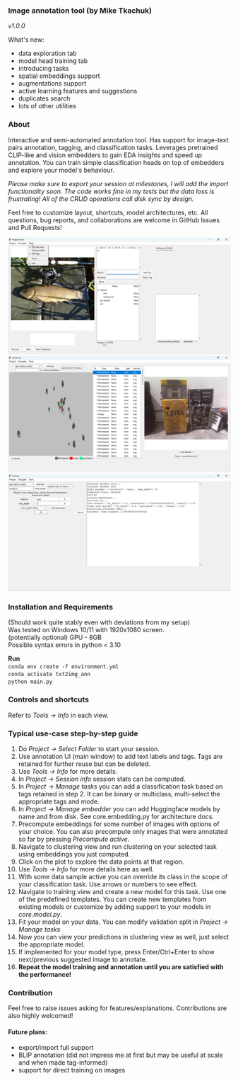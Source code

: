 ### Image annotation tool (by Mike Tkachuk)

_v1.0.0_

What's new:

*   data exploration tab
*   model head training tab
*   introducing tasks
*   spatial embeddings support
*   augmentations support
*   active learning features and suggestions
*   duplicates search
*   lots of other utilities

### About

Interactive and semi-automated annotation tool. Has support for image-text pairs annotation, tagging, and classification tasks. Leverages pretrained CLIP-like and vision embedders to gain EDA insights and speed up annotation. You can train simple classification heads on top of embedders and explore your model's behaviour.

_Please make sure to export your session at milestones, I will add the import functionality soon. The code works fine in my tests but the data loss is frustrating! All of the CRUD operations call disk sync by design._

Feel free to customize layout, shortcuts, model architectures, etc. All questions, bug reports, and collaborations are welcome in GitHub Issues and Pull Requests!


![](assets/Main.png)
![](assets/Clustering.png)
![](assets/Training.png)


### Installation and Requirements
(Should work quite stably even with deviations from my setup)  
Was tested on Windows 10/11 with 1920x1080 screen.  
(potentially optional) GPU - 8GB  
Possible syntax errors in python < 3.10  

**Run**  
```conda env create -f environment.yml```  
```conda activate txt2img_ann```  
```python main.py```

### Controls and shortcuts
Refer to _Tools -> Info_ in each view.

### Typical use-case step-by-step guide

1.  Do _Project -> Select Folder_ to start your session.
2.  Use annotation UI (main window) to add text labels and tags. Tags are retained for further reuse but can be deleted.
3.  Use _Tools -> Info_ for more details.
4.  In _Project -> Session info_ session stats can be computed.
5.  In _Project -> Manage tasks_ you can add a classification task based on tags retained in step 2. It can be binary or multiclass, multi-select the appropriate tags and mode.
6.  In _Project -> Manage embedder_ you can add Huggingface models by name and from disk. See core.embedding.py for architecture docs.
7.  Precompute embeddings for some number of images with options of your choice. You can also precompute only images that were annotated so far by pressing _Precompute active_.
8.  Navigate to clustering view and run clustering on your selected task using embeddings you just computed.
9.  Click on the plot to explore the data points at that region.
10.  Use _Tools -> Info_ for more details here as well.
11.  With some data sample active you can override its class in the scope of your classification task. Use arrows or numbers to see effect.
12.  Navigate to training view and create a new model for this task. Use one of the predefined templates. You can create new templates from existing models or customize by adding support to your models in _core.model.py_.
13.  Fit your model on your data. You can modify validation split in _Project -> Manage tasks_
14.  Now you can view your predictions in clustering view as well, just select the appropriate model.
15.  If implemented for your model type, press Enter/Ctrl+Enter to show next/previous suggested image to annotate.
16.  **Repeat the model training and annotation until you are satisfied with the performance!**

### Contribution
Feel free to raise issues asking for features/explanations. 
Contributions are also highly welcomed!

#### Future plans:

- export/import full support
- BLIP annotation (did not impress me at first but may be useful at scale and when made tag-informed) 
- support for direct training on images
